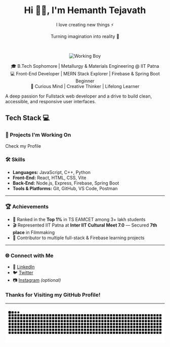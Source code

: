<h1 align="center"> Hi 👋🏻, I'm Hemanth Tejavath </br> 
</h1>
<p align="center">I love creating new things ⚡</p>
<p align="center">Turning imagination into reality 🚀</p>
<p align="center">
<a href="https://twitter.com/Hemanth17122004" target="_blank"><img alt="" src="https://img.shields.io/badge/Twitter-000?logo=X&logoColor=ffffff&style=for-the-badge" style="vertical-align:center" /></a>
<a href="https://www.linkedin.com/in/hemanth-tejavath" target="_blank"><img alt="" src="https://img.shields.io/badge/LinkedIn-000?logo=linkedin&logoColor=0A66C2&style=for-the-badge" style="vertical-align:center" /></a>
<a href="https://www.instagram.com/sonu.since_2005" target="_blank"><img alt="" src="https://img.shields.io/badge/Instagram-000?style=for-the-badge&logo=Instagram&logoColor=E4405F" style="vertical-align:center" /></a></p>

<p align="center">
  <img 
    src="https://img.freepik.com/premium-vector/cute-boy-working-computer-cartoon-vector-icon-illustration-people-technology-icon-concept-isolated-premium-vector-flat-cartoon-style_138676-4024.jpg" alt="Working Boy" width="300" />
</p>

<p align="center">
  🎓 B.Tech Sophomore | Metallurgy & Materials Engineering @ IIT Patna <br>
  💻 Front-End Developer | MERN Stack Explorer | Firebase & Spring Boot Beginner <br>
  🧪 Curious Mind | Creative Thinker | Lifelong Learner <br>
</p>
<p>A deep passion for Fullstack web developer and a drive to build clean, accessible, and responsive user interfaces. </p>

## Tech Stack 💻

### 🚀 Projects I'm Working On
  <p>Check my Profile</p>


### 🛠️ Skills

- **Languages:** JavaScript, C++, Python  
- **Front-End:** React, HTML, CSS, Vite  
- **Back-End:** Node.js, Express, Firebase, Spring Boot  
- **Tools & Platforms:** Git, GitHub, VS Code, Postman

---

### 🏆 Achievements

- 🥇 Ranked in the **Top 1%** in TS EAMCET among 3+ lakh students
- 🎬 Represented IIT Patna at **Inter IIT Cultural Meet 7.0** — Secured **7th place** in Filmmaking
- 🧩 Contributor to multiple full-stack & Firebase learning projects

---

### 🌐 Connect with Me

- 📎 [LinkedIn](www.linkedin.com/in/hemanth-tejavath)
- 🐦 [Twitter](https://twitter.com/Hemanth17122004)
- 📷 [Instagram](https://www.instagram.com/sonu.since_2005?igsh=MTJhb3p5MWc4czRydA%3D%3D) *(optional)*


### Thanks for Visiting my GitHub Profile!

---
<p align="center">
<img src="https://github.com/VishwaGauravIn/VishwaGauravIn/blob/output/github-contribution-grid-snake-dark.svg">
</p>
